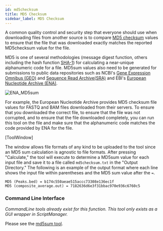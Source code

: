 ```yaml
---
id: md5checksum
title: MD5 Checksum
sidebar_label: MD5 Checksum
---
```


A common quality control and security step that everyone should use when downloading files from another source is to compare [MD5 checksum][md5sum-original] values to ensure that the file that was downloaded exactly matches the reported MD5checksum value for the file.

MD5 is one of several methodologies (message digest function, others including the hash function [SHA-1][sha1sum-link]) for calculating a near-unique alphanumeric code for a file. MD5sum values also need to be generated for submissions to public data repositories such as NCBI's [Gene Expression Omnibus (GEO)][submission-reqs-geo] and [Sequence Read Archive(SRA)][submission-reqs-sra] and EBI's [European Nucleotide Archive (ENA)][submission-reqs-ena].

![ENA_MD5sum](/../static/md-img/ENA_MD5sum.png)

For example, the European Nucleotide Archive provides MD5 checksum file values for FASTQ and BAM files downloaded from their servers. To ensure that you downloaded the correct file, to ensure that the file was not corrupted, and to ensure that the file downloaded completely, you can run this tool on the file and make sure that the alphanumeric code matches the code provided by ENA for the file.

[ToolWindow]

The window allows file formats of any kind to be uploaded to the tool since an MD5 sum calculation is agnostic to file formats. After pressing "Calculate," the tool will execute to determine a MD5sum value for each input file and save it to a file called `md5checksum.txt` in the "Output Directory." The following is an example of the output format where each line shows the input file within parentheses and the MD5 sum value after the `=`.

```
MD5 (Peaks.bed) = b174c550aeae515accc73308e136ec1f
MD5 (composite_average.out) = 7182636d6e3f31bbac970e936c6760c5
```

### Command Line Interface
_CommandLine tools already exist for this function. This tool only exists as a GUI wrapper in ScriptManager._

Please see the [md5sum tool][md5sum-original].

[md5sum-original]:https://www.geeksforgeeks.org/md5sum-linux-command/
[sha1sum-link]:https://en.wikipedia.org/wiki/SHA-1
[submission-reqs-geo]:https://ghtf.biochem.uci.edu/ncbi-geo-submission/
[submission-reqs-sra]:https://anonsvn.ncbi.nlm.nih.gov/repos/v1/trunk/sra/doc/SRA_1-1/SRA_Quick_Start_Guide.pdf
[submission-reqs-ena]:https://biodiversitydata-se.github.io/mol-data/ena-metabar.html

